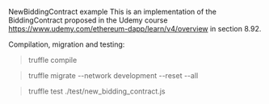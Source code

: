 NewBiddingContract example
This is an implementation of the BiddingContract proposed in the Udemy course
https://www.udemy.com/ethereum-dapp/learn/v4/overview in section 8.92.

Compilation, migration and testing:

> truffle compile

> truffle migrate --network development --reset --all

> truffle test ./test/new_bidding_contract.js
